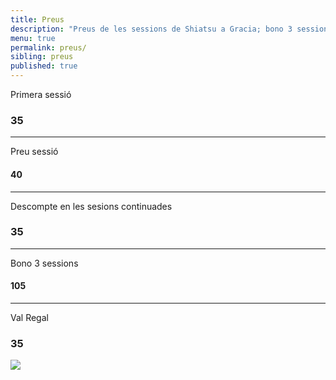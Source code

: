 ```yaml
---
title: Preus
description: "Preus de les sessions de Shiatsu a Gracia; bono 3 sessions, primera sessió i sessió puntual de shiatsu a Barcelona."
menu: true
permalink: preus/
sibling: preus
published: true
---
```





Primera sessió

### 35

---

Preu sessió

#### 40

---

Descompte en les sesions continuades

### 35

---

Bono 3 sessions

#### 105

---

Val Regal

### 35

![]({{site.baseurl}}/image/val_regal_web.png)
